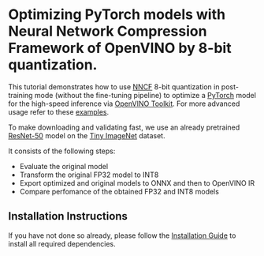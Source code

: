 # Optimizing PyTorch models with Neural Network Compression Framework of OpenVINO by 8-bit quantization.

This tutorial demonstrates how to use [NNCF](https://github.com/openvinotoolkit/nncf) 8-bit quantization in post-training mode (without the fine-tuning pipeline) to optimize a 
[PyTorch](https://pytorch.org/) model for the high-speed inference via [OpenVINO Toolkit](https://docs.openvinotoolkit.org/). 
For more advanced usage refer to these [examples](https://github.com/openvinotoolkit/nncf/tree/develop/examples).

To make downloading and validating fast, we use an already pretrained [ResNet-50](https://arxiv.org/abs/1512.03385) model on the 
[Tiny ImageNet](http://cs231n.stanford.edu/reports/2015/pdfs/leonyao_final.pdf) dataset.

It consists of the following steps:
- Evaluate the original model
- Transform the original FP32 model to INT8
- Export optimized and original models to ONNX and then to OpenVINO IR
- Compare perfomance of the obtained FP32 and INT8 models

## Installation Instructions

If you have not done so already, please follow the [Installation Guide](../../README.md) to install all required dependencies.
